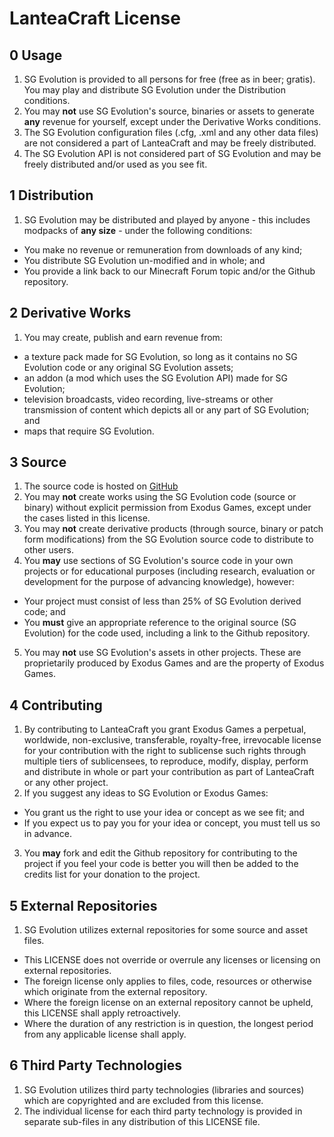 LanteaCraft License
================

0  Usage
----------------
1. SG Evolution is provided to all persons for free (free as in beer; gratis). You may play and distribute SG Evolution under the Distribution conditions.
2. You may **not** use SG Evolution's source, binaries or assets to generate **any** revenue for yourself, except under the Derivative Works conditions.
3. The SG Evolution configuration files (.cfg, .xml and any other data files) are not considered a part of LanteaCraft and may be freely distributed.
4. The SG Evolution API is not considered part of SG Evolution and may be freely distributed and/or used as you see fit.


1  Distribution
----------------
1. SG Evolution may be distributed and played by anyone - this includes modpacks of **any size** - under the following conditions:
  * You make no revenue or remuneration from downloads of any kind;
  * You distribute SG Evolution un-modified and in whole; and
  * You provide a link back to our Minecraft Forum topic and/or the Github repository.


2  Derivative Works
----------------
1. You may create, publish and earn revenue from:
  * a texture pack made for SG Evolution, so long as it contains no SG Evolution code or any original SG Evolution assets;
  * an addon (a mod which uses the SG Evolution API) made for SG Evolution;
  * television broadcasts, video recording, live-streams or other transmission of content which depicts all or any part of SG Evolution; and
  * maps that require SG Evolution.


3  Source
----------------
1. The source code is hosted on [GitHub](https://github.com/Exodus-Games/SG-Evolution)
2. You may **not** create works using the SG Evolution code (source or binary) without explicit permission from Exodus Games, except under the cases listed in this license.
3. You may **not** create derivative products (through source, binary or patch form modifications) from the SG Evolution source code to distribute to other users.
4. You **may** use sections of SG Evolution's source code in your own projects or for educational purposes (including research, evaluation or development for the purpose of advancing knowledge), however:
  * Your project must consist of less than 25% of SG Evolution derived code; and
  * You **must** give an appropriate reference to the original source (SG Evolution) for the code used, including a link to the Github repository.
5. You may **not** use SG Evolution's assets in other projects. These are proprietarily produced by Exodus Games and are the property of Exodus Games.


4  Contributing
----------------
1. By contributing to LanteaCraft you grant Exodus Games a perpetual, worldwide, non-exclusive, transferable, royalty-free, irrevocable license for your contribution with the right to sublicense such rights through multiple tiers of sublicensees, to reproduce, modify, display, perform and distribute in whole or part your contribution as part of LanteaCraft or any other project.
2. If you suggest any ideas to SG Evolution or Exodus Games:
  * You grant us the right to use your idea or concept as we see fit; and
  * If you expect us to pay you for your idea or concept, you must tell us so in advance.
3. You **may** fork and edit the Github repository for contributing to the project if you feel your code is better you will then be added to the credits list for your donation to the project. 

5  External Repositories
----------------
1. SG Evolution utilizes external repositories for some source and asset files. 
  * This LICENSE does not override or overrule any licenses or licensing on external repositories.
  * The foreign license only applies to files, code, resources or otherwise which originate from the external repository.
  * Where the foreign license on an external repository cannot be upheld, this LICENSE shall apply retroactively.
  * Where the duration of any restriction is in question, the longest period from any applicable license shall apply.

6  Third Party Technologies
----------------
1. SG Evolution utilizes third party technologies (libraries and sources) which are copyrighted and are excluded from this license. 
2. The individual license for each third party technology is provided in separate sub-files in any distribution of this LICENSE file.
